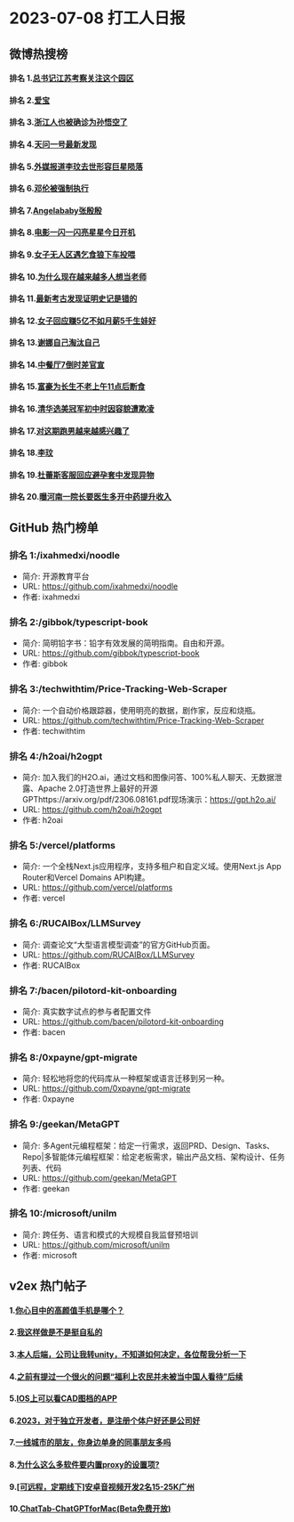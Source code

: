 # 2023-07-08 打工人日报


## 微博热搜榜

#### 排名 1.[总书记江苏考察关注这个园区](https://s.weibo.com/weibo?q=总书记江苏考察关注这个园区)
#### 排名 2.[爱宝](https://s.weibo.com/weibo?q=爱宝)
#### 排名 3.[浙江人也被确诊为孙悟空了](https://s.weibo.com/weibo?q=浙江人也被确诊为孙悟空了)
#### 排名 4.[天问一号最新发现](https://s.weibo.com/weibo?q=天问一号最新发现)
#### 排名 5.[外媒报道李玟去世形容巨星陨落](https://s.weibo.com/weibo?q=外媒报道李玟去世形容巨星陨落)
#### 排名 6.[邓伦被强制执行](https://s.weibo.com/weibo?q=邓伦被强制执行)
#### 排名 7.[Angelababy张殷殷](https://s.weibo.com/weibo?q=Angelababy张殷殷)
#### 排名 8.[电影一闪一闪亮星星今日开机](https://s.weibo.com/weibo?q=电影一闪一闪亮星星今日开机)
#### 排名 9.[女子无人区遇乞食狼下车投喂](https://s.weibo.com/weibo?q=女子无人区遇乞食狼下车投喂)
#### 排名 10.[为什么现在越来越多人想当老师](https://s.weibo.com/weibo?q=为什么现在越来越多人想当老师)
#### 排名 11.[最新考古发现证明史记是错的](https://s.weibo.com/weibo?q=最新考古发现证明史记是错的)
#### 排名 12.[女子回应赚5亿不如月薪5千生娃好](https://s.weibo.com/weibo?q=女子回应赚5亿不如月薪5千生娃好)
#### 排名 13.[谢娜自己淘汰自己](https://s.weibo.com/weibo?q=谢娜自己淘汰自己)
#### 排名 14.[中餐厅7倒时差官宣](https://s.weibo.com/weibo?q=中餐厅7倒时差官宣)
#### 排名 15.[富豪为长生不老上午11点后断食](https://s.weibo.com/weibo?q=富豪为长生不老上午11点后断食)
#### 排名 16.[清华选美冠军初中时因容貌遭欺凌](https://s.weibo.com/weibo?q=清华选美冠军初中时因容貌遭欺凌)
#### 排名 17.[对这期跑男越来越感兴趣了](https://s.weibo.com/weibo?q=对这期跑男越来越感兴趣了)
#### 排名 18.[李玟](https://s.weibo.com/weibo?q=李玟)
#### 排名 19.[杜蕾斯客服回应避孕套中发现异物](https://s.weibo.com/weibo?q=杜蕾斯客服回应避孕套中发现异物)
#### 排名 20.[曝河南一院长要医生多开中药提升收入](https://s.weibo.com/weibo?q=曝河南一院长要医生多开中药提升收入)
## GitHub 热门榜单

### 排名 1:/ixahmedxi/noodle
- 简介: 开源教育平台
- URL: https://github.com/ixahmedxi/noodle
- 作者: ixahmedxi 

### 排名 2:/gibbok/typescript-book
- 简介: 简明铅字书：铅字有效发展的简明指南。自由和开源。
- URL: https://github.com/gibbok/typescript-book
- 作者: gibbok 

### 排名 3:/techwithtim/Price-Tracking-Web-Scraper
- 简介: 一个自动价格跟踪器，使用明亮的数据，剧作家，反应和烧瓶。
- URL: https://github.com/techwithtim/Price-Tracking-Web-Scraper
- 作者: techwithtim 

### 排名 4:/h2oai/h2ogpt
- 简介: 加入我们的H2O.ai，通过文档和图像问答、100%私人聊天、无数据泄露、Apache 2.0打造世界上最好的开源GPThttps://arxiv.org/pdf/2306.08161.pdf现场演示：https://gpt.h2o.ai/
- URL: https://github.com/h2oai/h2ogpt
- 作者: h2oai 

### 排名 5:/vercel/platforms
- 简介: 一个全栈Next.js应用程序，支持多租户和自定义域。使用Next.js App Router和Vercel Domains API构建。
- URL: https://github.com/vercel/platforms
- 作者: vercel 

### 排名 6:/RUCAIBox/LLMSurvey
- 简介: 调查论文“大型语言模型调查”的官方GitHub页面。
- URL: https://github.com/RUCAIBox/LLMSurvey
- 作者: RUCAIBox 

### 排名 7:/bacen/pilotord-kit-onboarding
- 简介: 真实数字试点的参与者配置文件
- URL: https://github.com/bacen/pilotord-kit-onboarding
- 作者: bacen 

### 排名 8:/0xpayne/gpt-migrate
- 简介: 轻松地将您的代码库从一种框架或语言迁移到另一种。
- URL: https://github.com/0xpayne/gpt-migrate
- 作者: 0xpayne 

### 排名 9:/geekan/MetaGPT
- 简介: 多Agent元编程框架：给定一行需求，返回PRD、Design、Tasks、Repo|多智能体元编程框架：给定老板需求，输出产品文档、架构设计、任务列表、代码
- URL: https://github.com/geekan/MetaGPT
- 作者: geekan 

### 排名 10:/microsoft/unilm
- 简介: 跨任务、语言和模式的大规模自我监督预培训
- URL: https://github.com/microsoft/unilm
- 作者: microsoft 

## v2ex 热门帖子

#### 1.[你心目中的高颜值手机是哪个？](https://www.v2ex.com/t/955034#reply13)
#### 2.[我这样做是不是挺自私的](https://www.v2ex.com/t/955033#reply6)
#### 3.[本人后端，公司让我转unity，不知道如何决定，各位帮我分析一下](https://www.v2ex.com/t/955036#reply4)
#### 4.[之前有提过一个很火的问题“福利上农民并未被当中国人看待”后续](https://www.v2ex.com/t/955029#reply3)
#### 5.[IOS上可以看CAD图档的APP](https://www.v2ex.com/t/955028#reply2)
#### 6.[2023，对于独立开发者，是注册个体户好还是公司好](https://www.v2ex.com/t/955035#reply2)
#### 7.[一线城市的朋友，你身边单身的同事朋友多吗](https://www.v2ex.com/t/955031#reply1)
#### 8.[为什么这么多软件要内置proxy的设置项?](https://www.v2ex.com/t/955038#reply1)
#### 9.[[可远程，定期线下]安卓音视频开发2名15-25K广州](https://www.v2ex.com/t/955030#reply0)
#### 10.[ChatTab-ChatGPTforMac(Beta免费开放)](https://www.v2ex.com/t/955037#reply0)


